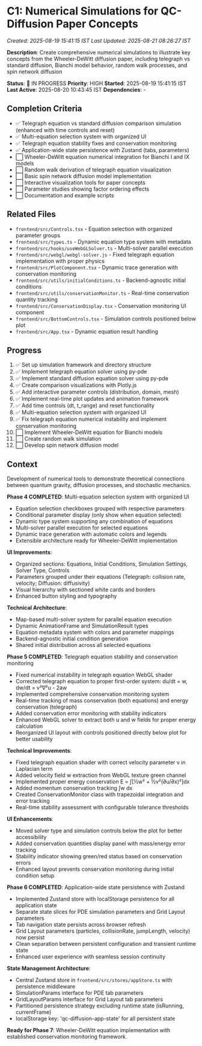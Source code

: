 # C1: Numerical Simulations for QC-Diffusion Paper Concepts
*Created: 2025-08-19 15:41:15 IST*
*Last Updated: 2025-08-21 08:26:27 IST*

**Description**: Create comprehensive numerical simulations to illustrate key concepts from the Wheeler-DeWitt diffusion paper, including telegraph vs standard diffusion, Bianchi model behavior, random walk processes, and spin network diffusion

**Status**: 🔄 IN PROGRESS
**Priority**: HIGH
**Started**: 2025-08-19 15:41:15 IST
**Last Active**: 2025-08-20 10:43:45 IST
**Dependencies**: -

## Completion Criteria
- ✅ Telegraph equation vs standard diffusion comparison simulation (enhanced with time controls and reset)
- ✅ Multi-equation selection system with organized UI  
- ✅ Telegraph equation stability fixes and conservation monitoring
- ✅ Application-wide state persistence with Zustand (tabs, parameters)
- ⬜ Wheeler-DeWitt equation numerical integration for Bianchi I and IX models
- ⬜ Random walk derivation of telegraph equation visualization
- ⬜ Basic spin network diffusion model implementation
- ⬜ Interactive visualization tools for paper concepts
- ⬜ Parameter studies showing factor ordering effects
- ⬜ Documentation and example scripts

## Related Files
- `frontend/src/Controls.tsx` - Equation selection with organized parameter groups
- `frontend/src/types.ts` - Dynamic equation type system with metadata
- `frontend/src/hooks/useWebGLSolver.ts` - Multi-solver parallel execution
- `frontend/src/webgl/webgl-solver.js` - Fixed telegraph equation implementation with proper physics
- `frontend/src/PlotComponent.tsx` - Dynamic trace generation with conservation monitoring
- `frontend/src/utils/initialConditions.ts` - Backend-agnostic initial conditions
- `frontend/src/utils/conservationMonitor.ts` - Real-time conservation quantity tracking
- `frontend/src/ConservationDisplay.tsx` - Conservation monitoring UI component
- `frontend/src/BottomControls.tsx` - Simulation controls positioned below plot
- `frontend/src/App.tsx` - Dynamic equation result handling

## Progress
1. ✅ Set up simulation framework and directory structure
2. ✅ Implement telegraph equation solver using py-pde
3. ✅ Implement standard diffusion equation solver using py-pde
4. ✅ Create comparison visualizations with Plotly.js
5. ✅ Add interactive parameter controls (distribution, domain, mesh)
6. ✅ Implement real-time plot updates and animation framework
7. ✅ Add time controls (dt, t_range) and reset functionality
8. ✅ Multi-equation selection system with organized UI
9. ✅ Fix telegraph equation numerical instability and implement conservation monitoring
10. ⬜ Implement Wheeler-DeWitt equation for Bianchi models
10. ⬜ Create random walk simulation
11. ⬜ Develop spin network diffusion model

## Context
Development of numerical tools to demonstrate theoretical connections between quantum gravity, diffusion processes, and stochastic mechanics.

**Phase 4 COMPLETED**: Multi-equation selection system with organized UI
- Equation selection checkboxes grouped with respective parameters
- Conditional parameter display (only show when equation selected)
- Dynamic type system supporting any combination of equations
- Multi-solver parallel execution for selected equations
- Dynamic trace generation with automatic colors and legends
- Extensible architecture ready for Wheeler-DeWitt implementation

**UI Improvements**:
- Organized sections: Equations, Initial Conditions, Simulation Settings, Solver Type, Controls
- Parameters grouped under their equations (Telegraph: collision rate, velocity; Diffusion: diffusivity)
- Visual hierarchy with sectioned white cards and borders
- Enhanced button styling and typography

**Technical Architecture**:
- Map-based multi-solver system for parallel equation execution
- Dynamic AnimationFrame and SimulationResult types
- Equation metadata system with colors and parameter mappings
- Backend-agnostic initial condition generation
- Shared initial distribution across all selected equations

**Phase 5 COMPLETED**: Telegraph equation stability and conservation monitoring
- Fixed numerical instability in telegraph equation WebGL shader
- Corrected telegraph equation to proper first-order system: du/dt = w, dw/dt = v²∇²u - 2aw  
- Implemented comprehensive conservation monitoring system
- Real-time tracking of mass conservation (both equations) and energy conservation (telegraph)
- Added conservation error monitoring with stability indicators
- Enhanced WebGL solver to extract both u and w fields for proper energy calculation
- Reorganized UI layout with controls positioned directly below plot for better usability

**Technical Improvements**:
- Fixed telegraph equation shader with correct velocity parameter v in Laplacian term
- Added velocity field w extraction from WebGL texture green channel
- Implemented proper energy conservation E = ∫[½w² + ½v²(∂u/∂x)²]dx
- Added momentum conservation tracking ∫w dx
- Created ConservationMonitor class with trapezoidal integration and error tracking
- Real-time stability assessment with configurable tolerance thresholds

**UI Enhancements**:
- Moved solver type and simulation controls below the plot for better accessibility  
- Added conservation quantities display panel with mass/energy error tracking
- Stability indicator showing green/red status based on conservation errors
- Enhanced layout prevents conservation monitoring during initial condition setup

**Phase 6 COMPLETED**: Application-wide state persistence with Zustand
- Implemented Zustand store with localStorage persistence for all application state
- Separate state slices for PDE simulation parameters and Grid Layout parameters
- Tab navigation state persists across browser refresh
- Grid Layout parameters (particles, collisionRate, jumpLength, velocity) now persist
- Clean separation between persistent configuration and transient runtime state
- Enhanced user experience with seamless session continuity

**State Management Architecture**:
- Central Zustand store in `frontend/src/stores/appStore.ts` with persistence middleware
- SimulationParams interface for PDE tab parameters
- GridLayoutParams interface for Grid Layout tab parameters  
- Partitioned persistence strategy excluding runtime state (isRunning, currentFrame)
- localStorage key: 'qc-diffusion-app-state' for all persistent state

**Ready for Phase 7**: Wheeler-DeWitt equation implementation with established conservation monitoring framework.
